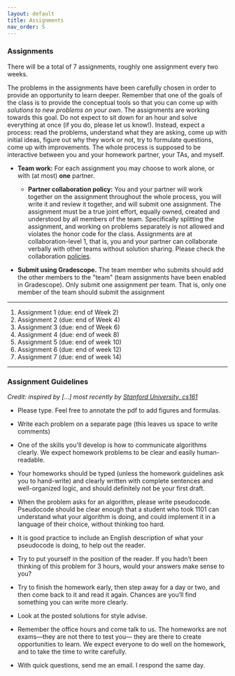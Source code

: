 ```yaml
---
layout: default 
title: Assignments 
nav_order: 5
---
```



### Assignments 


There will be a total of 7 assignments, roughly one assignment every two weeks.  

The problems in the assignments have been carefully chosen in order to provide an opportunity to learn deeper.  Remember that one of the goals of the class is to provide the conceptual tools so that you can come up with _solutions to new problems on your own_. The assignments are working towards this goal.  Do not expect to sit down for an hour and solve everything at once (if you do, please let us know!). Instead, expect a process: read the problems, understand what they are asking, come up with initial ideas, figure out why they work or not, try to formulate questions, come up with improvements. The whole process is supposed to be interactive between you and your homework partner, your TAs, and myself. 

* __Team work:__ For each assignment you may choose to work alone, or with (at most) __one__ partner. 

  * __Partner collaboration policy:__ You and your partner will work together on the assignment throughout the whole process, you will write it and review it together, and will submit one assignment. The assignment must be a true joint effort, equally owned, created and understood by all members of the team. Specifically splitting the assignment, and working on problems separately is not allowed and violates the honor code for the class. Assignments are at collaboration-level 1, that is, you and your partner can collaborate verbally with other teams without solution sharing.  Please check the collaboration [policies](policies.md).

* __Submit using Gradescope.__ The team member who submits should add the other members to the "team" (team assignments have been enabled in Gradescope). Only submit one assignment per team. That is, only one member of the team should submit the assignment

***


1. Assignment 1 (due: end of Week 2) 
2. Assignment 2 (due: end of Week 4) 
3. Assignment 3 (due: end of Week 6) 
4. Assignment 4 (due: end of week 8) 
5. Assignment 5 (due: end of week 10) 
6. Assignment 6 (due: end of week 12) 
7. Assignment 7 (due: end of week 14) 


*** 

### Assignment Guidelines

_Credit:  inspired by [...]  most recently by [Stanford University, cs161](http://www-leland.stanford.edu/class/cs161/homework.html)_

* Please type. Feel free to annotate the pdf to add figures and formulas. 

* Write each problem on a separate page (this leaves us space to write comments)
 
* One of the skills you'll develop is how to communicate algorithms clearly. We expect  homework problems to be clear and easily human-readable.  

* Your homeworks should  be typed (unless the homework guidelines ask you to hand-write) and clearly written with complete sentences and well-organized logic, and should definitely not be your first draft.

* When the problem asks for an algorithm,  please write pseudocode.  Pseudocode should be clear enough that a student who took 1101 can understand what your algorithm is doing, and could implement it in a language of their choice, without thinking too hard. 

* It is good practice to include an English description of what your pseudocode is doing, to help out the reader. 

* Try to put yourself in the position of the reader. If you hadn’t been thinking of this problem for 3 hours, would your answers make sense to you? 

* Try to finish the homework early, then step away for a day or two, and then come back to it and read it again. Chances are you’ll find something you can write more clearly. 

* Look at the posted solutions for style advise. 

* Remember the office hours and come talk to us. The homeworks are not exams—they are not there to test you— they are there to create opportunities to learn. We expect everyone to do well on the homework, and to take the time to write carefully. 

* With quick questions, send me an email.  I respond the same day. 


